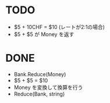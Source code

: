 # TODO
* $5 + 10CHF = $10 (レートが2:1の場合)
* $5 + $5 が Money を返す

# DONE
* Bank.Reduce(Money)
* $5 + $5 = $10
* Money を変換して換算を行う
* Reduce(Bank, string)
